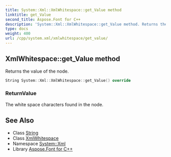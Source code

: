 ```yaml
---
title: System::Xml::XmlWhitespace::get_Value method
linktitle: get_Value
second_title: Aspose.Font for C++
description: 'System::Xml::XmlWhitespace::get_Value method. Returns the value of the node in C++.'
type: docs
weight: 400
url: /cpp/system.xml/xmlwhitespace/get_value/
---
```

## XmlWhitespace::get_Value method


Returns the value of the node.

```cpp
String System::Xml::XmlWhitespace::get_Value() override
```


### ReturnValue

The white space characters found in the node.

## See Also

* Class [String](../../../system/string/)
* Class [XmlWhitespace](../)
* Namespace [System::Xml](../../)
* Library [Aspose.Font for C++](../../../)
